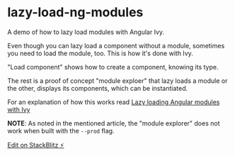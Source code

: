 # lazy-load-ng-modules

A demo of how to lazy load modules with Angular Ivy.

Even though you can lazy load a component without a module, sometimes you need to load the module, too. This is how it's done with Ivy.

"Load component" shows how to create a component, knowing its type.

The rest is a proof of concept "module exploer" that lazy loads a module or the other, displays its components, which can be instantiated.

For an explanation of how this works read [Lazy loading Angular modules with Ivy](https://indepth.dev/lazy-loading-angular-modules-with-ivy/)

**NOTE**: As noted in the mentioned article, the "module explorer" does not work when built with the `--prod` flag.

[Edit on StackBlitz ⚡️](https://stackblitz.com/edit/lazy-load-ng-modules)
